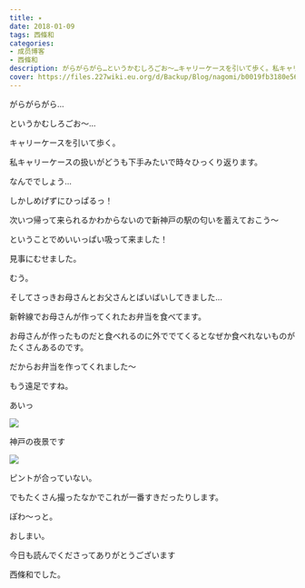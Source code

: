 ```yaml
---
title: ✴︎
date: 2018-01-09
tags: 西條和
categories: 
- 成员博客
- 西條和
description: がらがらがら…というかむしろごお〜…キャリーケースを引いて歩く。私キャリーケースの扱いがどうも下手みたいで時々ひっくり返ります。なんででしょう…...
cover: https://files.227wiki.eu.org/d/Backup/Blog/nagomi/b0019fb3180e5668bfd0da4d903c2.jpg 
---
```







がらがらがら…


というかむしろごお〜…





キャリーケースを引いて歩く。







私キャリーケースの扱いがどうも下手みたいで時々ひっくり返ります。



なんででしょう…






しかしめげずにひっぱるっ！






次いつ帰って来られるかわからないので新神戸の駅の匂いを蓄えておこう〜



ということでめいいっぱい吸って来ました！










見事にむせました。




むう。








そしてさっきお母さんとお父さんとばいばいしてきました…





新幹線でお母さんが作ってくれたお弁当を食べてます。






お母さんが作ったものだと食べれるのに外ででてくるとなぜか食べれないものがたくさんあるのです。





だからお弁当を作ってくれました〜



もう遠足ですね。









あいっ


![](https://files.227wiki.eu.org/d/Backup/Blog/nagomi/b0019fb3180e5668bfd0da4d903c2.jpg)



神戸の夜景です





![](https://files.227wiki.eu.org/d/Backup/Blog/nagomi/b0019fb3180e5668bfd0da4d903c2-01.jpg)





ピントが合っていない。





でもたくさん撮ったなかでこれが一番すきだったりします。




ぽわ〜っと。








おしまい。








今日も読んでくださってありがとうございます




西條和でした。


